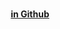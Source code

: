 
<p align="center">
    <h1 align="center"></h1>
    <p align="center"></p>
    <p align="center"><strong><a href="https://github.com/jeongcode">in Github</a></strong></p>
    <br><br><br>
</p>
